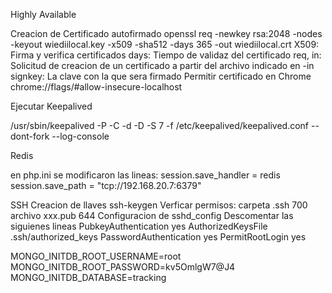 Highly Available

Creacion de Certificado autofirmado
openssl req -newkey rsa:2048 -nodes -keyout wiediilocal.key -x509 -sha512 -days 365 -out wiediilocal.crt
    X509: Firma y verifica certificados
    days: Tiempo de validaz del certificado 
    req, in: Solicitud de creacion de un certificado a partir del archivo indicado en -in 
    signkey: La clave con la que sera firmado
Permitir certificado en Chrome 
    chrome://flags/#allow-insecure-localhost

Ejecutar Keepalived

/usr/sbin/keepalived -P -C -d -D -S 7 -f /etc/keepalived/keepalived.conf --dont-fork --log-console


Redis

en php.ini se modificaron las lineas:
session.save_handler = redis
session.save_path = "tcp://192.168.20.7:6379"


SSH
Creacion de llaves
ssh-keygen
Verficar permisos:
    carpeta .ssh 700
    archivo xxx.pub 644
Configuracion de sshd_config
    Descomentar las siguienes lineas
    PubkeyAuthentication yes
    AuthorizedKeysFile .ssh/authorized_keys
    PasswordAuthentication yes
    PermitRootLogin yes



MONGO_INITDB_ROOT_USERNAME=root
MONGO_INITDB_ROOT_PASSWORD=kv5OmlgW7@J4
MONGO_INITDB_DATABASE=tracking